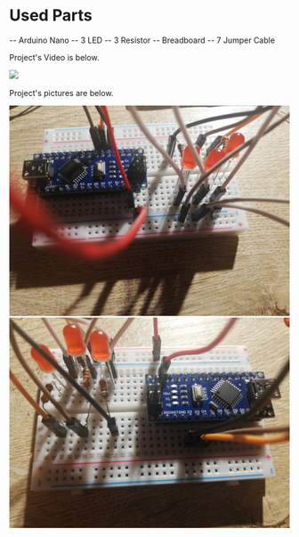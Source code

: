 # Used Parts

-- Arduino Nano
-- 3 LED 
-- 3 Resistor
-- Breadboard
-- 7 Jumper Cable

Project's Video is below.

<img src="images and video/3.mp4">

Project's pictures are below.

<img src="images and video/1.jpg">
<img src="images and video/2.jpg">
